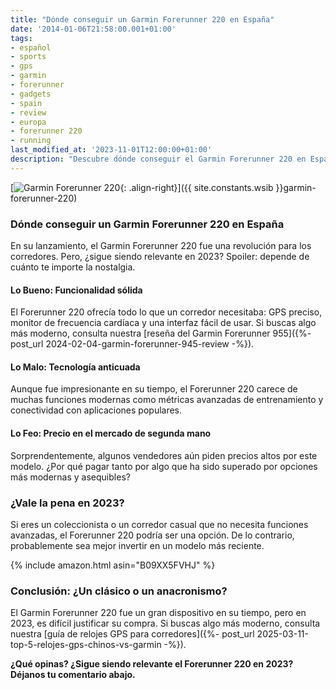 ```yaml
---
title: "Dónde conseguir un Garmin Forerunner 220 en España"
date: '2014-01-06T21:58:00.001+01:00'
tags:
- español
- sports
- gps
- garmin
- forerunner
- gadgets
- spain
- review
- europa
- forerunner 220
- running
last_modified_at: '2023-11-01T12:00:00+01:00'
description: "Descubre dónde conseguir el Garmin Forerunner 220 en España. ¿Sigue siendo relevante en 2023 o es hora de actualizarse?"
---
```


[![Garmin Forerunner 220](https://ecx.images-amazon.com/images/I/71cr+D7lo8L._SL1500_.jpg){: .align-right}]({{ site.constants.wsib }}garmin-forerunner-220)

### Dónde conseguir un Garmin Forerunner 220 en España

En su lanzamiento, el Garmin Forerunner 220 fue una revolución para los corredores. Pero, ¿sigue siendo relevante en 2023? Spoiler: depende de cuánto te importe la nostalgia.

#### Lo Bueno: Funcionalidad sólida

El Forerunner 220 ofrecía todo lo que un corredor necesitaba: GPS preciso, monitor de frecuencia cardíaca y una interfaz fácil de usar. Si buscas algo más moderno, consulta nuestra [reseña del Garmin Forerunner 955]({%- post_url 2024-02-04-garmin-forerunner-945-review -%}).

#### Lo Malo: Tecnología anticuada

Aunque fue impresionante en su tiempo, el Forerunner 220 carece de muchas funciones modernas como métricas avanzadas de entrenamiento y conectividad con aplicaciones populares.

#### Lo Feo: Precio en el mercado de segunda mano

Sorprendentemente, algunos vendedores aún piden precios altos por este modelo. ¿Por qué pagar tanto por algo que ha sido superado por opciones más modernas y asequibles?

### ¿Vale la pena en 2023?

Si eres un coleccionista o un corredor casual que no necesita funciones avanzadas, el Forerunner 220 podría ser una opción. De lo contrario, probablemente sea mejor invertir en un modelo más reciente.

{% include amazon.html asin="B09XX5FVHJ" %}

### Conclusión: ¿Un clásico o un anacronismo?

El Garmin Forerunner 220 fue un gran dispositivo en su tiempo, pero en 2023, es difícil justificar su compra. Si buscas algo más moderno, consulta nuestra [guía de relojes GPS para corredores]({%- post_url 2025-03-11-top-5-relojes-gps-chinos-vs-garmin -%}).

**¿Qué opinas? ¿Sigue siendo relevante el Forerunner 220 en 2023? Déjanos tu comentario abajo.**

